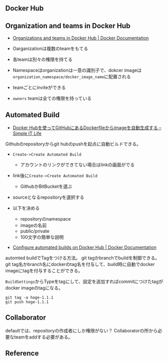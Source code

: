 ## Docker Hub

## Organization and teams in Docker Hub
* [Organizations and teams in Docker Hub | Docker Documentation](https://docs.docker.com/docker-hub/orgs/)

* Oarganizationは複数のteamをもてる
* 各teamは別々の権限を持てる
* Namespaceはorganizationは一意の識別子で、dokcer imageは`organization_namespace/docker_image_name`に配置される
* teamごとにinviteができる
* `owners` teamは全ての権限を持っている

## Automated Build
* [Docker Hubを使ってGitHubにあるDockerfileからimageを自動生成する – Simple IT Life](https://simple-it-life.com/2016/03/27/dockerhub/)

Githubのrepositoryからgit hubのpushを起点に自動ビルドできる。

* `Create->Create Automated Build`
    * アカウントのリンクができてない場合はlinkの画面がでる
* link後に`Create->Create Automated Build`
    * GithubかBitBucketを選ぶ
* sourceとなるrepositoryを選択する
* 以下を決める
    * repositoryのnamespace
    * imageの名前
    * public/private
    * 100文字の簡単な説明

* [Configure automated builds on Docker Hub | Docker Documentation](https://docs.docker.com/docker-hub/builds/#limitations)

automted buildでTagをつける方法。
git tagかbranchでbuildを制御できる。
git tag名かbranch名にdockerのtag名を付与して、build時に自動でdocker imageにtagを付与することができる。

`BuildSettings`からTypeをtagにして、設定を追加すればcommitにつけたtagがdocker imageのtagになる。

```
git tag -a hoge-1.1.1
git push hoge-1.1.1
```

## Collaborator
defaultでは、repositoryの作成者にしか権限がない？
Collaboratorの所から必要なteamをaddする必要がある。


## Reference

